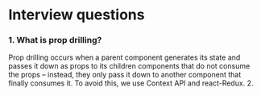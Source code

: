 # Interview questions
### 1. What is prop drilling?
Prop drilling occurs when a parent component generates its state and passes it down as props to its children components that do not consume the props – instead, they only pass it down to another component that finally consumes it. To avoid this, we use Context API and react-Redux.
2. 
